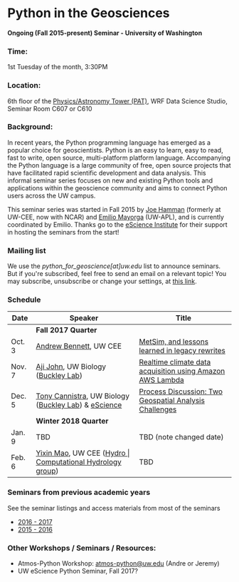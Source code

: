 Python in the Geosciences
====
**Ongoing (Fall 2015-present) Seminar - University of Washington**

### Time:

1st Tuesday of the month, 3:30PM

### Location:

6th floor of the [Physics/Astronomy Tower (PAT)](http://uw.edu/maps?pat), WRF Data Science Studio, Seminar Room C607 or C610

### Background:

In recent years, the Python programming language has emerged as a popular choice for geoscientists. Python is an easy to learn, easy to read, fast to write, open source, multi-platform platform language. Accompanying the Python language is a large community of free, open source projects that have facilitated rapid scientific development and data analysis. This informal seminar series focuses on new and existing Python tools and applications within the geoscience community and aims to connect Python users across the UW campus.

This seminar series was started in Fall 2015 by [Joe Hamman](https://github.com/jhamman/) (formerly at UW-CEE, now with NCAR) and [Emilio Mayorga](https://github.com/emiliom/) (UW-APL), and is currently coordinated by Emilio. Thanks go to the [eScience Institute](http://escience.washington.edu) for their support in hosting the seminars from the start!

### Mailing list

We use the *python_for_geoscience[at]uw.edu* list to announce seminars. But if you're subscribed, feel free to send an email on a relevant topic! You may subscribe, unsubscribe or change your settings, at [this link](https://mailman1.u.washington.edu/mailman/listinfo/python_for_geoscience).

### Schedule

| Date | Speaker | Title |
| ------ | ---- | ---- |
| &nbsp; | **Fall 2017 Quarter** | &nbsp; |
| Oct. 3 | [Andrew Bennett](https://github.com/arbennett), UW CEE | [MetSim, and lessons learned in legacy rewrites](https://github.com/uwescience/Python-for-geosciences/tree/master/20171003/README.md) |
| Nov. 7 | [Aji John](https://github.com/ajijohn), UW Biology ([Buckley Lab](http://faculty.washington.edu/lbuckley/)) | [Realtime climate data acquisition using Amazon AWS Lambda](https://github.com/uwescience/Python-for-geosciences/tree/master/20171107/README.md) |
| Dec. 5 | [Tony Cannistra](http://anthonycannistra.com/about/), UW Biology ([Buckley Lab](http://faculty.washington.edu/lbuckley/)) & [eScience](http://escience.washington.edu) | [Process Discussion: Two Geospatial Analysis Challenges](https://github.com/uwescience/Python-for-geosciences/tree/master/20171205/README.md) |
| &nbsp; | **Winter 2018 Quarter** | &nbsp; |
| Jan. 9 | TBD | TBD (note changed date) |
| Feb. 6 | [Yixin Mao](http://uw-hydro.github.io/current_member/yixin_mao), UW CEE ([Hydro &#124; Computational Hydrology group](http://uw-hydro.github.io/)) | TBD |


### Seminars from previous academic years
See the seminar listings and access materials from most of the seminars
- [2016 - 2017](seminars_2016-2017.md)
- [2015 - 2016](seminars_2015-2016.md)

### Other Workshops / Seminars / Resources:
- Atmos-Python Workshop: atmos-python@uw.edu (Andre or Jeremy)
- UW eScience Python Seminar, Fall 2017?
